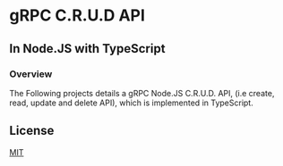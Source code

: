 # gRPC C.R.U.D API

## In Node.JS with TypeScript

### Overview

The Following projects details a gRPC Node.JS C.R.U.D. API,
(i.e create, read, update and delete API), which is implemented in TypeScript.

## License

[MIT](LICENSE)
